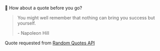 📣 How about a quote before you go?

> You might well remember that nothing can bring you success but yourself.
>
> <p>- Napoleon Hill</p>

Quote requested from [Random Quotes API](https://github.com/lukePeavey/quotable)
